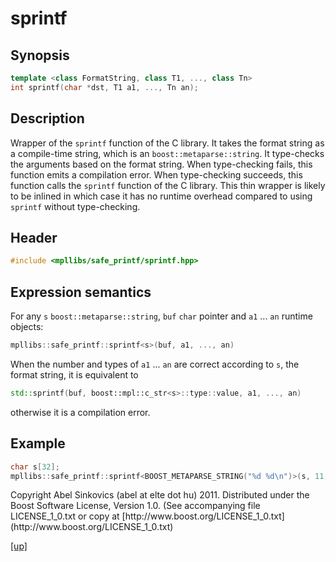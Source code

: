 # sprintf

## Synopsis

```cpp
template <class FormatString, class T1, ..., class Tn>
int sprintf(char *dst, T1 a1, ..., Tn an);
```

## Description

Wrapper of the `sprintf` function of the C library. It takes the format string
as a compile-time string, which is an `boost::metaparse::string`.
It type-checks the arguments based on the format string. When type-checking
fails, this function emits a compilation error. When type-checking succeeds,
this function calls the `sprintf` function of the C library. This thin wrapper
is likely to be inlined in which case it has no runtime overhead compared to
using `sprintf` without type-checking.

## Header

```cpp
#include <mpllibs/safe_printf/sprintf.hpp>
```

## Expression semantics

For any `s` `boost::metaparse::string`, `buf` `char` pointer and
`a1` ... `an` runtime objects:

```cpp
mpllibs::safe_printf::sprintf<s>(buf, a1, ..., an)
```

When the number and types of `a1` ... `an` are correct according to `s`, the
format string, it is equivalent to

```cpp
std::sprintf(buf, boost::mpl::c_str<s>::type::value, a1, ..., an)
```

otherwise it is a compilation error.

## Example

```cpp
char s[32];
mpllibs::safe_printf::sprintf<BOOST_METAPARSE_STRING("%d %d\n")>(s, 11, 13);
```

<p class="copyright">
Copyright Abel Sinkovics (abel at elte dot hu) 2011.
Distributed under the Boost Software License, Version 1.0.
(See accompanying file LICENSE_1_0.txt or copy at
[http://www.boost.org/LICENSE_1_0.txt](http://www.boost.org/LICENSE_1_0.txt)
</p>

[[up]](index.html)




